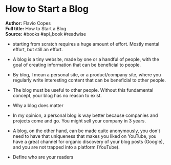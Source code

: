 # How to Start a Blog

**Author:** Flavio Copes  
**Full title:** How to Start a Blog  
**Source:** #books #api_book #readwise

- starting from scratch requires a huge amount of effort. Mostly mental effort, but still an effort. 
   
- A blog is a tiny website, made by one or a handful of people, with the goal of creating information that can be beneficial to people. 
   
- By blog, I mean a personal site, or a product/company site, where you regularly write interesting content that can be beneficial to other people. 
   
- The blog must be useful to other people. Without this fundamental concept, your blog has no reason to exist. 
   
- Why a blog does matter 
   
- In my opinion, a personal blog is way better because companies and projects come and go. You might sell your company in 3 years. 
   
- A blog, on the other hand, can be made quite anonymously, you don't need to have that uniqueness that makes you liked on YouTube, you have a great channel for organic discovery of your blog posts (Google), and you are not trapped into a platform (YouTube). 
   
- Define who are your readers 
   

